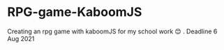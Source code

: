 # RPG-game-KaboomJS
Creating an rpg game with kaboomJS for my school work  😊 . Deadline 6 Aug 2021 
